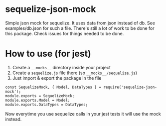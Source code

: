 # sequelize-json-mock
Simple json mock for sequelize. It uses data from json instead of db. See examples/db.json for such a file. There's still a lot of work to be done for this package. Check issues for things needed to be done.

# How to use (for jest)
1. Create a `__mocks__` directory inside your project
2. Create a `sequelize.js` file there (so `__mocks__/sequelize.js`)
3. Just import & export the package in the file
```
const SequelizeMock, { Model, DataTypes } = require('sequelize-json-mock');
module.exports = SequelizeMock;
module.exports.Model = Model;
module.exports.DataTypes = DataTypes;
```

Now everytime you use sequelize calls in your jest tests it will use the mock instead.
